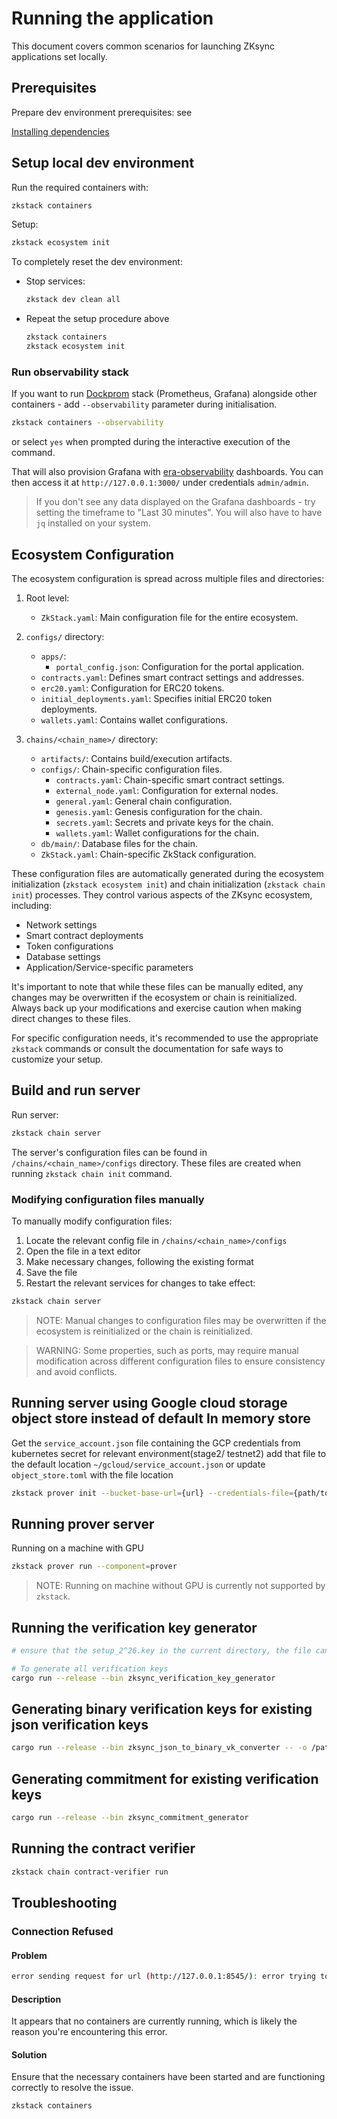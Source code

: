 # Running the application

This document covers common scenarios for launching ZKsync applications set locally.

## Prerequisites

Prepare dev environment prerequisites: see

[Installing dependencies](./setup-dev.md)

## Setup local dev environment

Run the required containers with:

```bash
zkstack containers
```

Setup:

```bash
zkstack ecosystem init
```

To completely reset the dev environment:

- Stop services:

  ```bash
  zkstack dev clean all
  ```

- Repeat the setup procedure above

  ```bash
  zkstack containers
  zkstack ecosystem init
  ```

### Run observability stack

If you want to run [Dockprom](https://github.com/stefanprodan/dockprom/) stack (Prometheus, Grafana) alongside other
containers - add `--observability` parameter during initialisation.

```bash
zkstack containers --observability
```

or select `yes` when prompted during the interactive execution of the command.

That will also provision Grafana with
[era-observability](https://github.com/matter-labs/era-observability/tree/main/dashboards) dashboards. You can then
access it at `http://127.0.0.1:3000/` under credentials `admin/admin`.

> If you don't see any data displayed on the Grafana dashboards - try setting the timeframe to "Last 30 minutes". You
> will also have to have `jq` installed on your system.

## Ecosystem Configuration

The ecosystem configuration is spread across multiple files and directories:

1. Root level:

   - `ZkStack.yaml`: Main configuration file for the entire ecosystem.

2. `configs/` directory:

   - `apps/`:
     - `portal_config.json`: Configuration for the portal application.
   - `contracts.yaml`: Defines smart contract settings and addresses.
   - `erc20.yaml`: Configuration for ERC20 tokens.
   - `initial_deployments.yaml`: Specifies initial ERC20 token deployments.
   - `wallets.yaml`: Contains wallet configurations.

3. `chains/<chain_name>/` directory:

   - `artifacts/`: Contains build/execution artifacts.
   - `configs/`: Chain-specific configuration files.
     - `contracts.yaml`: Chain-specific smart contract settings.
     - `external_node.yaml`: Configuration for external nodes.
     - `general.yaml`: General chain configuration.
     - `genesis.yaml`: Genesis configuration for the chain.
     - `secrets.yaml`: Secrets and private keys for the chain.
     - `wallets.yaml`: Wallet configurations for the chain.
   - `db/main/`: Database files for the chain.
   - `ZkStack.yaml`: Chain-specific ZkStack configuration.

These configuration files are automatically generated during the ecosystem initialization (`zkstack ecosystem init`) and
chain initialization (`zkstack chain init`) processes. They control various aspects of the ZKsync ecosystem, including:

- Network settings
- Smart contract deployments
- Token configurations
- Database settings
- Application/Service-specific parameters

It's important to note that while these files can be manually edited, any changes may be overwritten if the ecosystem or
chain is reinitialized. Always back up your modifications and exercise caution when making direct changes to these
files.

For specific configuration needs, it's recommended to use the appropriate `zkstack` commands or consult the
documentation for safe ways to customize your setup.

## Build and run server

Run server:

```bash
zkstack chain server
```

The server's configuration files can be found in `/chains/<chain_name>/configs` directory. These files are created when
running `zkstack chain init` command.

### Modifying configuration files manually

To manually modify configuration files:

1. Locate the relevant config file in `/chains/<chain_name>/configs`
2. Open the file in a text editor
3. Make necessary changes, following the existing format
4. Save the file
5. Restart the relevant services for changes to take effect:

```bash
zkstack chain server
```

> NOTE: Manual changes to configuration files may be overwritten if the ecosystem is reinitialized or the chain is
> reinitialized.

> WARNING: Some properties, such as ports, may require manual modification across different configuration files to
> ensure consistency and avoid conflicts.

## Running server using Google cloud storage object store instead of default In memory store

Get the `service_account.json` file containing the GCP credentials from kubernetes secret for relevant
environment(stage2/ testnet2) add that file to the default location `~/gcloud/service_account.json` or update
`object_store.toml` with the file location

```bash
zkstack prover init --bucket-base-url={url} --credentials-file={path/to/service_account.json}
```

## Running prover server

Running on a machine with GPU

```bash
zkstack prover run --component=prover
```

> NOTE: Running on machine without GPU is currently not supported by `zkstack`.

## Running the verification key generator

```bash
# ensure that the setup_2^26.key in the current directory, the file can be download from  https://storage.googleapis.com/matterlabs-setup-keys-us/setup-keys/setup_2\^26.key

# To generate all verification keys
cargo run --release --bin zksync_verification_key_generator
```

## Generating binary verification keys for existing json verification keys

```bash
cargo run --release --bin zksync_json_to_binary_vk_converter -- -o /path/to/output-binary-vk
```

## Generating commitment for existing verification keys

```bash
cargo run --release --bin zksync_commitment_generator
```

## Running the contract verifier

```bash
zkstack chain contract-verifier run
```

## Troubleshooting

### Connection Refused

#### Problem

```bash
error sending request for url (http://127.0.0.1:8545/): error trying to connect: tcp connect error: Connection refused (os error 61)
```

#### Description

It appears that no containers are currently running, which is likely the reason you're encountering this error.

#### Solution

Ensure that the necessary containers have been started and are functioning correctly to resolve the issue.

```bash
zkstack containers
```
